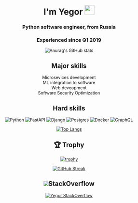 <h1 align="center">I'm Yegor
<img src="https://github.com/blackcater/blackcater/raw/main/images/Hi.gif" height="32"/></h1>
<h3 align="center">Python software engineer, from Russia</h3>
<h3 align="center">Experienced since Q1 2019</h3>

<div class="container" align="center">
  
  ![Anurag's GitHub stats](https://github-readme-stats.vercel.app/api?username=Mastermind-U&show_icons=true&theme=radical)


<h2 align="center">Major skills</h2>
  <div>Microsevices development</div>
  <div>ML integration to software</div>
  <div>Web deveopment</div>
  <div>Software Security Optimization</div>


<h2>Hard skills</h2>

  ![Python](https://img.shields.io/badge/python-3670A0?style=for-the-badge&logo=python&logoColor=ffdd54)
  ![FastAPI](https://img.shields.io/badge/FastAPI-005571?style=for-the-badge&logo=fastapi)
  ![Django](https://img.shields.io/badge/django-%23092E20.svg?style=for-the-badge&logo=django&logoColor=white)
  ![Postgres](https://img.shields.io/badge/postgres-%23316192.svg?style=for-the-badge&logo=postgresql&logoColor=white)
  ![Docker](https://img.shields.io/badge/docker-%230db7ed.svg?style=for-the-badge&logo=docker&logoColor=white)
  ![GraphQL](https://img.shields.io/badge/-GraphQL-E10098?style=for-the-badge&logo=graphql&logoColor=white)


[![Top Langs](https://github-readme-stats.vercel.app/api/top-langs/?username=Mastermind-U&layout=compact)](https://github.com/anuraghazra/github-readme-stats)
  
<h2>🏆 Trophy</h2>

[![trophy](https://github-profile-trophy.vercel.app/?username=Mastermind-U&theme=onedark)](https://github.com/ryo-ma/github-profile-trophy)

[![GitHub Streak](https://github-readme-streak-stats.herokuapp.com/?user=Mastermind-U)](https://git.io/streak-stats)

<h2><img src="https://stackoverflow.com/favicon.ico">StackOverflow</h2>

[![Yegor StackOverflow](https://github-readme-stackoverflow.vercel.app/?userID=10530984&theme=dark)](https://stackoverflow.com/users/10530984/yegor)

</div>
<!--
**Mastermind-U/Mastermind-U** is a ✨ _special_ ✨ repository because its `README.md` (this file) appears on your GitHub profile.

Here are some ideas to get you started:

- 🔭 I’m currently working on ...
- 🌱 I’m currently learning ...
- 👯 I’m looking to collaborate on ...
- 🤔 I’m looking for help with ...
- 💬 Ask me about ...
- 📫 How to reach me: ...
- 😄 Pronouns: ...
- ⚡ Fun fact: ...
-->
